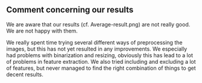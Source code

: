 
## Comment concerning our results

We are aware that our results (cf. Average-result.png) 
are not really good. We are not happy with them. 

We really spent time trying several different ways of preprocessing 
the images, but this has not yet resulted in any improvements. 
We especially had problems with binarization and resizing, 
obviously this has lead to a lot of problems in feature extraction. 
We also tried including and excluding a lot of features, 
but never managed to find the right combination of things 
to get decent results.

